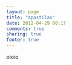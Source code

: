 ```yaml
---
layout: page
title: "apostilas"
date: 2012-04-29 00:17
comments: true
sharing: true
footer: true
---
```

oioio